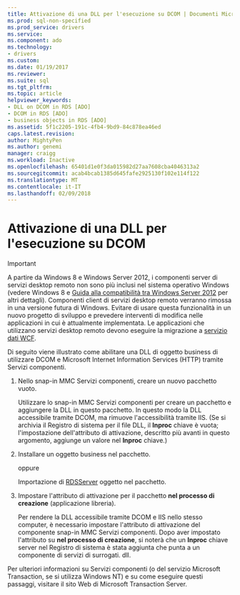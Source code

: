 ```yaml
---
title: Attivazione di una DLL per l'esecuzione su DCOM | Documenti Microsoft
ms.prod: sql-non-specified
ms.prod_service: drivers
ms.service: 
ms.component: ado
ms.technology:
- drivers
ms.custom: 
ms.date: 01/19/2017
ms.reviewer: 
ms.suite: sql
ms.tgt_pltfrm: 
ms.topic: article
helpviewer_keywords:
- DLL on DCOM in RDS [ADO]
- DCOM in RDS [ADO]
- business objects in RDS [ADO]
ms.assetid: 5f1c2205-191c-4fb4-9bd9-84c878ea46ed
caps.latest.revision: 
author: MightyPen
ms.author: genemi
manager: craigg
ms.workload: Inactive
ms.openlocfilehash: 65401d1e0f3da015982d27aa7608cba4046313a2
ms.sourcegitcommit: acab4bcab1385d645fafe2925130f102e114f122
ms.translationtype: MT
ms.contentlocale: it-IT
ms.lasthandoff: 02/09/2018
---
```

# <a name="enabling-a-dll-to-run-on-dcom"></a>Attivazione di una DLL per l'esecuzione su DCOM
> [!IMPORTANT]
>  A partire da Windows 8 e Windows Server 2012, i componenti server di servizi desktop remoto non sono più inclusi nel sistema operativo Windows (vedere Windows 8 e [Guida alla compatibilità tra Windows Server 2012](https://www.microsoft.com/en-us/download/details.aspx?id=27416) per altri dettagli). Componenti client di servizi desktop remoto verranno rimossa in una versione futura di Windows. Evitare di usare questa funzionalità in un nuovo progetto di sviluppo e prevedere interventi di modifica nelle applicazioni in cui è attualmente implementata. Le applicazioni che utilizzano servizi desktop remoto devono eseguire la migrazione a [servizio dati WCF](http://go.microsoft.com/fwlink/?LinkId=199565).  
  
 Di seguito viene illustrato come abilitare una DLL di oggetto business di utilizzare DCOM e Microsoft Internet Information Services (HTTP) tramite Servizi componenti.  
  
1.  Nello snap-in MMC Servizi componenti, creare un nuovo pacchetto vuoto.  
  
     Utilizzare lo snap-in MMC Servizi componenti per creare un pacchetto e aggiungere la DLL in questo pacchetto. In questo modo la DLL accessibile tramite DCOM, ma rimuove l'accessibilità tramite IIS. (Se si archivia il Registro di sistema per il file DLL, il **Inproc** chiave è vuota; l'impostazione dell'attributo di attivazione, descritto più avanti in questo argomento, aggiunge un valore nel **Inproc** chiave.)  
  
2.  Installare un oggetto business nel pacchetto.  
  
     oppure  
  
     Importazione di [RDSServer](../../../ado/reference/rds-api/datafactory-object-rdsserver.md) oggetto nel pacchetto.  
  
3.  Impostare l'attributo di attivazione per il pacchetto **nel processo di creazione** (applicazione libreria).  
  
     Per rendere la DLL accessibile tramite DCOM e IIS nello stesso computer, è necessario impostare l'attributo di attivazione del componente snap-in MMC Servizi componenti. Dopo aver impostato l'attributo su **nel processo di creazione**, si noterà che un **Inproc** chiave server nel Registro di sistema è stata aggiunta che punta a un componente di servizi di surrogati. dll.  
  
 Per ulteriori informazioni su Servizi componenti (o del servizio Microsoft Transaction, se si utilizza Windows NT) e su come eseguire questi passaggi, visitare il sito Web di Microsoft Transaction Server.


